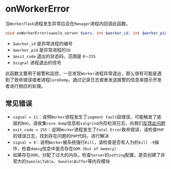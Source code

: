 # onWorkerError

当`Worker`/`Task`进程发生异常后会在`Manager`进程内回调此函数。
```php
void onWorkerError(swoole_server $serv, int $worker_id, int $worker_pid, int $exit_code, int $signal);
```

* `$worker_id` 是异常进程的编号
* `$worker_pid` 是异常进程的`ID`
* `$exit_code` 退出的状态码，范围是 `0～255`
* `$signal` 进程退出的信号

此函数主要用于报警和监控，一旦发现`Worker`进程异常退出，那么很有可能是遇到了致命错误或者进程`CoreDump`。通过记录日志或者发送报警的信息来提示开发者进行相应的处理。

常见错误
-----
* `signal = 11`：说明`Worker`进程发生了`segment fault`段错误，可能触发了底层的`BUG`，请收集`core dump`信息和`valgrind`内存检测日志，向我们[反馈此问题](https://wiki.swoole.com/wiki/page/p-issue.html)
* `exit_code = 255`：说明`Worker`进程发生了`Fatal Error`致命错误，请检查`PHP`的错误日志，找到存在问题的`PHP`代码，进行解决
* `signal = 9`：说明`Worker`被系统强行`Kill`，请检查是否有人为的`kill -9`操作，检查`dmesg`信息中是否存在`OOM`（`Out of memory`）
* 如果存在`OOM`，分配了过大的内存。检查`Server`的`setting`配置，是否创建了非常大的`Swoole\Table`、`Swoole\Buffer`等内存模块
